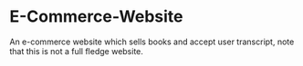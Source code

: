 # E-Commerce-Website
An e-commerce website which sells books and accept user transcript, note that this is not a full fledge website.
